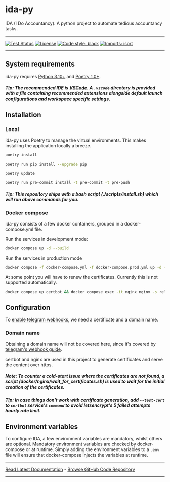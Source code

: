 # ida-py
IDA (I Do Accountancy). A python project to automate tedious accountancy tasks.

---

<!-- [![PyPI version](https://badge.fury.io/py/ida-py.svg)](http://badge.fury.io/py/ida-py) -->
<!-- [![codecov](https://codecov.io/gh/shifqu/ida-py/branch/master/graph/badge.svg)](https://codecov.io/gh/shifqu/ida-py) -->
<!-- [![Downloads](https://pepy.tech/badge/ida-py)](https://pepy.tech/project/ida-py) -->
[![Test Status](https://github.com/shifqu/ida-py/actions/workflows/test.yml/badge.svg)](https://github.com/shifqu/ida-py/actions?query=workflow%3ATest)
[![License](https://img.shields.io/github/license/mashape/apistatus.svg)](https://pypi.python.org/pypi/ida-py/)
[![Code style: black](https://img.shields.io/badge/code%20style-black-000000.svg)](https://github.com/psf/black)
[![Imports: isort](https://img.shields.io/badge/%20imports-isort-%231674b1?style=flat)](https://pycqa.github.io/isort/)

---
## System requirements
ida-py requires [Python 3.10+](https://www.python.org/downloads/) and [Poetry 1.0+](https://python-poetry.org/docs/).

##### Tip: The recommended IDE is [VSCode](https://code.visualstudio.com/). A `.vscode` directory is provided with a file containing recommended extensions alongside default launch configurations and workspace specific settings.
## Installation
### Local
ida-py uses Poetry to manage the virtual environments. This makes installing the application locally a breeze.  
```bash
poetry install

poetry run pip install --upgrade pip

poetry update

poetry run pre-commit install -t pre-commit -t pre-push
```
##### Tip: This repository ships with a bash script (./scripts/install.sh) which will run above commands for you.

### Docker compose
ida-py consists of a few docker containers, grouped in a docker-compose.yml file.

Run the services in development mode:
```bash
docker compose up -d --build
```
Run the services in production mode
```bash
docker compose -f docker-compose.yml -f docker-compose.prod.yml up -d --build
```
At some point you will have to renew the certificates. Currently this is not supported automatically.
```bash
docker compose up certbot && docker compose exec -it nginx nginx -s reload
```
## Configuration
To [enable telegram webhooks](https://core.telegram.org/bots/webhooks), we need a certificate and a domain name.
### Domain name
Obtaining a domain name will not be covered here, since it's covered by [telegram's webhook guide](https://core.telegram.org/bots/webhooks).

certbot and nginx are used in this project to generate certificates and serve the content over https.

##### Note: To counter a cold-start issue where the certificates are not found, a script (docker/nginx/wait_for_certificates.sh) is used to wait for the initial creation of the certificates.

##### Tip: In case things don't work with certificate generation, add `--test-cert` to `certbot` service's `command` to avoid letsencrypt's 5 failed attempts hourly rate limit.

## Environment variables
To configure IDA, a few environment variables are mandatory, whilst others are optional.
Mandatory environment variables are checked by docker-compose or at runtime. Simply adding the 
environment variables to a `.env` file will ensure that docker-compose injects the variables at 
runtime.

---
[Read Latest Documentation](https://shifqu.github.io/ida-py/) - [Browse GitHub Code Repository](https://github.com/shifqu/ida-py/)

---
